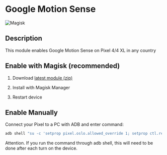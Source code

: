# **Google Motion Sense**

![Magisk](https://img.shields.io/badge/Magisk-20+-brightgreen?logo=magisk)

## Description
This module enables Google Motion Sense on Pixel 4/4 XL in any country

## Enable with Magisk (recommended)

1. Download [latest module (zip)](https://github.com/crazyuadeveloper/google-motion-sense/releases/latest/)

2. Install with Magisk Manager

3. Restart device

## Enable Manually

Connect your Pixel to a PC with ADB and enter command:

```bash
adb shell "su -c 'setprop pixel.oslo.allowed_override 1; setprop ctl.restart zygote'"
```

Attention. If you run the command through adb shell, this will need to be done after each turn on the device.
